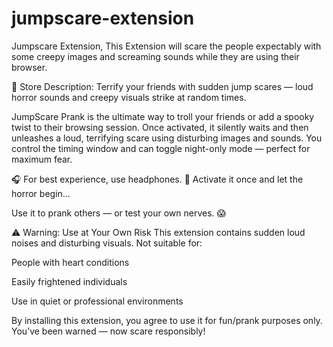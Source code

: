 # jumpscare-extension
Jumpscare Extension, This Extension will scare the people expectably with some creepy images and screaming sounds while they are using their browser.

📝 Store Description:
Terrify your friends with sudden jump scares — loud horror sounds and creepy visuals strike at random times.

JumpScare Prank is the ultimate way to troll your friends or add a spooky twist to their browsing session. Once activated, it silently waits and then unleashes a loud, terrifying scare using disturbing images and sounds. You control the timing window and can toggle night-only mode — perfect for maximum fear.

🎧 For best experience, use headphones.
👻 Activate it once and let the horror begin...

Use it to prank others — or test your own nerves. 😱

⚠️ Warning: Use at Your Own Risk
This extension contains sudden loud noises and disturbing visuals.
Not suitable for:

People with heart conditions

Easily frightened individuals

Use in quiet or professional environments

By installing this extension, you agree to use it for fun/prank purposes only. You’ve been warned — now scare responsibly!
